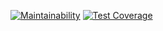 [![Maintainability](https://api.codeclimate.com/v1/badges/535e4f1253210aee6022/maintainability)](https://codeclimate.com/github/Tanman515/hexlet_pytest/maintainability)
[![Test Coverage](https://api.codeclimate.com/v1/badges/535e4f1253210aee6022/test_coverage)](https://codeclimate.com/github/Tanman515/hexlet_pytest/test_coverage)
